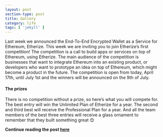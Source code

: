 ```yaml
---
layout: post
section-type: post
title: Gallery
category: life
tags: [ 'jekyll' ]
---
```

Last week we announced the End-To-End Encrypted Wallet as a Service for Ethereum, Etherize. This week we are inviting you to join Etherize’s first competition! The competition is a call to build apps or services on top of Ethereum, using Etherize. The main audience of the competition is businesses that want to integrate Ethereum into an existing product, or developers who want to prototype an idea on top of Ethereum, which might become a product in the future. The competition is open from today, April 17th, until July 1st and the winners will be announced on the 9th of July.

#### The prizes

There is no competition without a prize, so here’s what you will compete for. The best entry will win the Unlimited Plan of Etherize for a year. The second and third best will receive the Professional Plan for a year. And all the team members of the best three entries will receive a glass ornament to remember that they built something great 😊

<strong>Continue reading the post [here](https://medium.com/etherize/invitation-to-join-etherizes-competition-db5c692bfbef)</strong>
